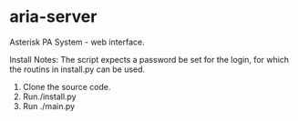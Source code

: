 aria-server
===========

Asterisk PA System - web interface.

Install Notes:
The script expects a password be set for the login, for which the
routins in install.py can be used.

1. Clone the source code.
2. Run./install.py
3. Run ./main.py
